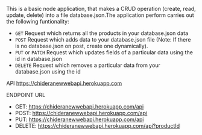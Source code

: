 This is a basic node application, that makes a CRUD operation (create, read, update, delete) into a file database.json.The application perform carries out the following funtionality:
  - `GET` Request which returns all the products in your database.json data
  - `POST` Request which adds data to your database.json file (Note: If there is no database.json on post, create one dynamically).
  - `PUT` or `PATCH` Request which updates fields of a particular data using the id in database.json
  - `DELETE` Request which removes a particular data from your database.json using the id

API
https://chideranewwebapi.herokuapp.com

ENDPOINT URL

- GET: https://chideranewwebapi.herokuapp.com/api
- POST: https://chideranewwebapi.herokuapp.com/api
- PUT: https://chideranewwebapi.herokuapp.com/api
- DELETE: https://chideranewwebapi.herokuapp.com/api?productId



